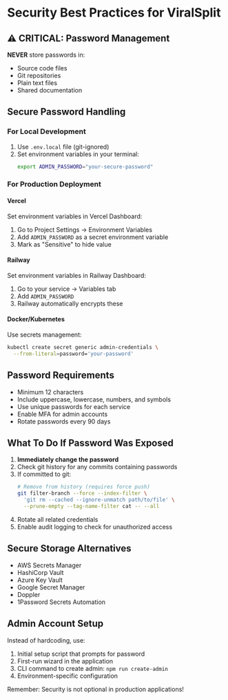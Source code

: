 # Security Best Practices for ViralSplit

## ⚠️ CRITICAL: Password Management

**NEVER** store passwords in:
- Source code files
- Git repositories  
- Plain text files
- Shared documentation

## Secure Password Handling

### For Local Development
1. Use `.env.local` file (git-ignored)
2. Set environment variables in your terminal:
   ```bash
   export ADMIN_PASSWORD="your-secure-password"
   ```

### For Production Deployment

#### Vercel
Set environment variables in Vercel Dashboard:
1. Go to Project Settings → Environment Variables
2. Add `ADMIN_PASSWORD` as a secret environment variable
3. Mark as "Sensitive" to hide value

#### Railway
Set environment variables in Railway Dashboard:
1. Go to your service → Variables tab
2. Add `ADMIN_PASSWORD` 
3. Railway automatically encrypts these

#### Docker/Kubernetes
Use secrets management:
```bash
kubectl create secret generic admin-credentials \
  --from-literal=password='your-password'
```

## Password Requirements
- Minimum 12 characters
- Include uppercase, lowercase, numbers, and symbols
- Use unique passwords for each service
- Enable MFA for admin accounts
- Rotate passwords every 90 days

## What To Do If Password Was Exposed
1. **Immediately change the password**
2. Check git history for any commits containing passwords
3. If committed to git:
   ```bash
   # Remove from history (requires force push)
   git filter-branch --force --index-filter \
     'git rm --cached --ignore-unmatch path/to/file' \
     --prune-empty --tag-name-filter cat -- --all
   ```
4. Rotate all related credentials
5. Enable audit logging to check for unauthorized access

## Secure Storage Alternatives
- AWS Secrets Manager
- HashiCorp Vault
- Azure Key Vault
- Google Secret Manager
- Doppler
- 1Password Secrets Automation

## Admin Account Setup
Instead of hardcoding, use:
1. Initial setup script that prompts for password
2. First-run wizard in the application
3. CLI command to create admin: `npm run create-admin`
4. Environment-specific configuration

Remember: Security is not optional in production applications!